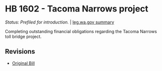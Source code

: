 # HB 1602 - Tacoma Narrows project
*Status: Prefiled for introduction.* | [leg.wa.gov summary](https://app.leg.wa.gov/billsummary?BillNumber=1602&Year=2021)

Completing outstanding financial obligations regarding the Tacoma Narrows toll bridge project.

## Revisions
* [Original Bill](1/)